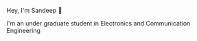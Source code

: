 Hey, I'm Sandeep :wave:

I'm an under graduate student in Electronics and Communication Engineering 